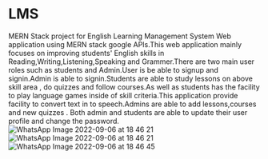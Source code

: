 # LMS
MERN Stack project for English Learning Management System
Web application using MERN stack google APIs.This web application mainly focuses on improving students' English skills in Reading,Writing,Listening,Speaking and Grammer.There are two main user roles such as students and Admin.User is be able to signup and signin.Admin is able to signin.Students are able to study lessons on above skill area , do quizzes and follow courses.As well as students has the facility to play language games inside of skill criteria.This application provide facility to convert text in to speech.Admins are able to add lessons,courses and new quizzes . Both admin and students are able to update their user profile and change the password.![WhatsApp Image 2022-09-06 at 18 46 21](https://user-images.githubusercontent.com/83944194/194597036-3dbf60e7-fa44-4068-9cec-7439d1289e34.jpeg)
![WhatsApp Image 2022-09-06 at 18 46 21](https://user-images.githubusercontent.com/83944194/194597071-4955b19e-f470-434b-9e6b-b0dcae1822bb.jpeg)
![WhatsApp Image 2022-09-06 at 18 46 45](https://user-images.githubusercontent.com/83944194/194597108-fbcb1e56-f675-41cc-b0cb-444b7110b372.jpeg)
